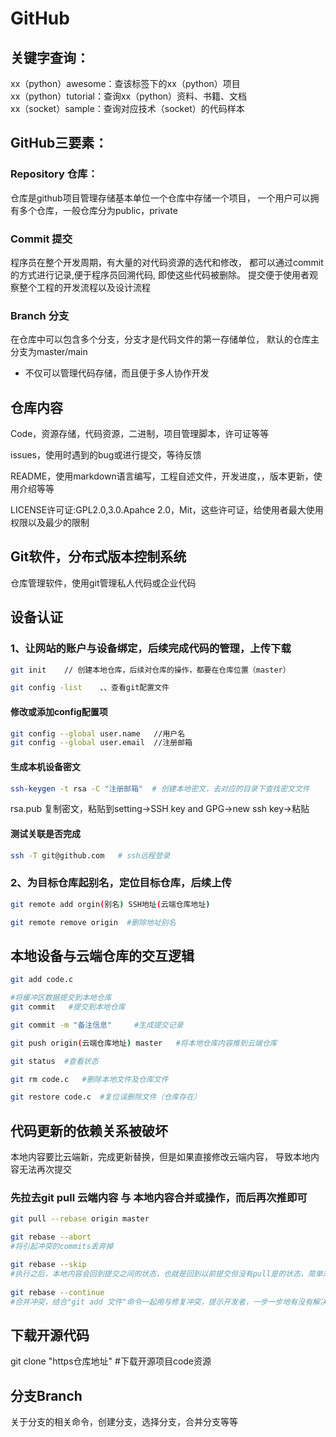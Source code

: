 # GitHub


## 关键字查询：

xx（python）awesome：查该标签下的xx（python）项目<br>
xx（python）tutorial：查询xx（python）资料、书籍、文档<br>
xx（socket）sample：查询对应技术（socket）的代码样本<br>

## GitHub三要素：

### Repository 仓库：
仓库是github项目管理存储基本单位一个仓库中存储一个项目，
一个用户可以拥有多个仓库，一般仓库分为public，private

### Commit 提交
程序员在整个开发周期，有大量的对代码资源的选代和修改，
都可以通过commit的方式进行记录,便于程序员回溯代码,
即使这些代码被删除。
提交便于使用者观察整个工程的开发流程以及设计流程

### Branch 分支
在仓库中可以包含多个分支，分支才是代码文件的第一存储单位，
默认的仓库主分支为master/main
* 不仅可以管理代码存储，而且便于多人协作开发

## 仓库内容

Code，资源存储，代码资源，二进制，项目管理脚本，许可证等等

issues，使用时遇到的bug或进行提交，等待反馈

README，使用markdown语言编写，工程自述文件，开发进度，，版本更新，使用介绍等等

LICENSE许可证:GPL2.0,3.0.Apahce 2.0，Mit，这些许可证，给使用者最大使用权限以及最少的限制

## Git软件，分布式版本控制系统
仓库管理软件，使用git管理私人代码或企业代码

## 设备认证

### 1、让网站的账户与设备绑定，后续完成代码的管理，上传下载

```bash
git init    // 创建本地仓库，后续对仓库的操作，都要在仓库位置（master）

```

```bash
git config -list    、、查看git配置文件

```

#### 修改或添加config配置项

```bash
git config --global user.name   //用户名
git config --global user.email  //注册邮箱

```

#### 生成本机设备密文

```bash
ssh-keygen -t rsa -C "注册邮箱"  # 创建本地密文，去对应的目录下查找密文文件

```
rsa.pub 复制密文，粘贴到setting->SSH key and GPG->new ssh key->粘贴

#### 测试关联是否完成

```bash
ssh -T git@github.com   # ssh远程登录 

```
### 2、为目标仓库起别名，定位目标仓库，后续上传

```bash
git remote add orgin(别名) SSH地址(云端仓库地址)

git remote remove origin  #删除地址别名

```
## 本地设备与云端仓库的交互逻辑

```bash
git add code.c

```

```bash
#将缓冲区数据提交到本地仓库
git commit   #提交到本地仓库

git commit -m "备注信息"     #生成提交记录

```
```bash
git push origin(云端仓库地址) master   #将本地仓库内容推到云端仓库

```

```bash
git status	#查看状态
```

```bash
git rm code.c	#删除本地文件及仓库文件
```
```bash
git restore code.c 	#复位误删除文件（仓库存在）
```

## 代码更新的依赖关系被破坏
本地内容要比云端新，完成更新替换，但是如果直接修改云端内容，
导致本地内容无法再次提交

### 先拉去git pull 云端内容 与 本地内容合并或操作，而后再次推即可
```bash
git pull --rebase origin master
```

```bash
git rebase --abort  	
#将引起冲突的commits丢弃掉

git rebase --skip	
#执行之后，本地内容会回到提交之间的状态，也就是回到以前提交但没有pull是的状态，简单来说就是撤销rebase
			
git rebase --continue 	
#合并冲突，结合"git add 文件"命令一起用与修复冲突，提示开发者，一步一步地有没有解决冲突。

```
## 下载开源代码
git clone "https仓库地址"	#下载开源项目code资源

## 分支Branch
关于分支的相关命令，创建分支，选择分支，合并分支等等

